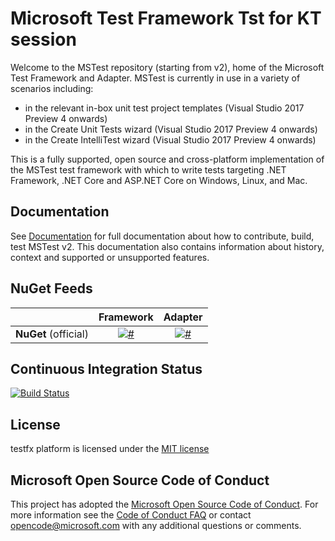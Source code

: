 # Microsoft Test Framework Tst for KT session

Welcome to the MSTest repository (starting from v2), home of the Microsoft Test Framework and Adapter. MSTest is currently in use in a variety of scenarios including:

- in the relevant in-box unit test project templates (Visual Studio 2017 Preview 4 onwards)
- in the Create Unit Tests wizard (Visual Studio 2017 Preview 4 onwards)
- in the Create IntelliTest wizard (Visual Studio 2017 Preview 4 onwards)

This is a fully supported, open source and cross-platform implementation of the MSTest test framework with which to write tests targeting .NET Framework, .NET Core and ASP.NET Core on Windows, Linux, and Mac.

## Documentation

See [Documentation](docs/README.md) for full documentation about how to contribute, build, test MSTest v2. This documentation also contains information about history, context and supported or unsupported features.

## NuGet Feeds

|            | Framework | Adapter |
|:----------:|:----------------:|:------------------:|
|**NuGet** (official)  |[![#](https://img.shields.io/nuget/v/mstest.testframework.svg?style=flat)](http://www.nuget.org/packages/MSTest.TestFramework/)|[![#](https://img.shields.io/nuget/v/mstest.testadapter.svg?style=flat)](http://www.nuget.org/packages/MSTest.TestAdapter/)|

## Continuous Integration Status

[![Build Status](https://dev.azure.com/dnceng-public/public/_apis/build/status/Microsoft/testfx/microsoft.testfx?branchName=main)](https://dev.azure.com/dnceng-public/public/_build/latest?definitionId=209&branchName=main)

## License

testfx platform is licensed under the [MIT license](https://github.com/Microsoft/testfx/blob/main/LICENSE)

## Microsoft Open Source Code of Conduct

This project has adopted the [Microsoft Open Source Code of Conduct](https://opensource.microsoft.com/codeofconduct/). For more information see the [Code of Conduct FAQ](https://opensource.microsoft.com/codeofconduct/faq/) or contact [opencode@microsoft.com](mailto:opencode@microsoft.com) with any additional questions or comments.
